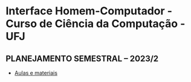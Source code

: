 # Interface Homem-Computador - Curso de Ciência da Computação - UFJ

## PLANEJAMENTO SEMESTRAL – 2023/2 
- [Aulas e materiais](documentos/roteiro.md)
